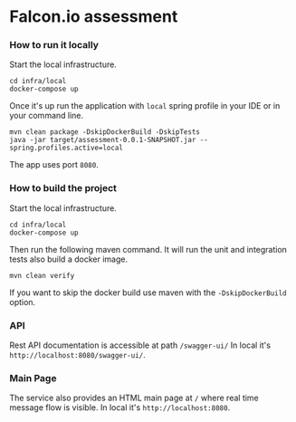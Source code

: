 # Falcon.io assessment

### How to run it locally
Start the local infrastructure.
```
cd infra/local
docker-compose up
```

Once it's up run the application with `local` spring profile in your IDE or in your command line.

```
mvn clean package -DskipDockerBuild -DskipTests
java -jar target/assessment-0.0.1-SNAPSHOT.jar --spring.profiles.active=local
```

The app uses port `8080`.

### How to build the project

Start the local infrastructure.
```
cd infra/local
docker-compose up
```

Then run the following maven command. It will run the unit and integration tests also build a docker image.

`mvn clean verify`

If you want to skip the docker build use maven with the `-DskipDockerBuild` option.

### API

Rest API documentation is accessible at path `/swagger-ui/`
In local it's `http://localhost:8080/swagger-ui/`.
### Main Page

The service also provides an HTML main page at `/` where real time message flow is visible.
In local it's `http://localhost:8080`.
